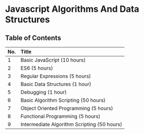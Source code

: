 # Javascript Algorithms And Data Structures
## Table of Contents

No. | Title | 
| ------------- |:-------------|
1 | Basic JavaScript (10 hours) |
2 | ES6 (5 hours) |
3 | Regular Expressions (5 hours) | 
4 | Basic Data Structures (1 hour) | 
5 | Debugging (1 hour) | 
6 | Basic Algorithm Scripting (50 hours) | 
7 | Object Oriented Programming (5 hours) | 
8 | Functional Programming (5 hours) | 
9 | Intermediate Algorithm Scripting (50 hours) | 
